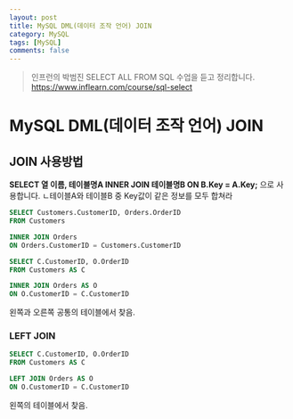 ```yaml
---
layout: post
title: MySQL DML(데이터 조작 언어) JOIN
category: MySQL
tags: [MySQL]
comments: false
---
```


> 인프런의 박범진 SELECT ALL FROM SQL 수업을 듣고 정리합니다. <https://www.inflearn.com/course/sql-select>

# MySQL DML(데이터 조작 언어) JOIN

## JOIN 사용방법 

**SELECT 열 이름, 테이블명A INNER JOIN 테이블명B ON B.Key = A.Key;** 으로 사용합니다.
ㄴ테이블A와 테이블B 중 Key값이 같은 정보를 모두 합쳐라

```SQL
SELECT Customers.CustomerID, Orders.OrderID
FROM Customers

INNER JOIN Orders
ON Orders.CustomerID = Customers.CustomerID
```

```SQL
SELECT C.CustomerID, O.OrderID
FROM Customers AS C

INNER JOIN Orders AS O
ON O.CustomerID = C.CustomerID
```

왼쪽과 오른쪽 공통의 테이블에서 찾음.

### LEFT JOIN

```SQL
SELECT C.CustomerID, O.OrderID
FROM Customers AS C

LEFT JOIN Orders AS O
ON O.CustomerID = C.CustomerID
```

왼쪽의 테이블에서 찾음.
